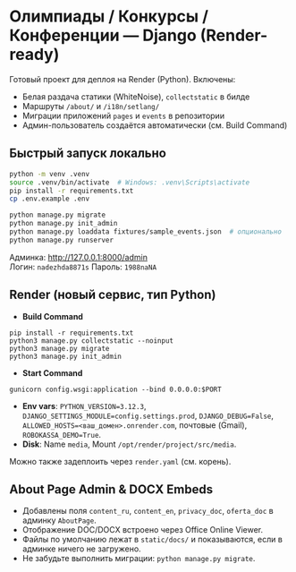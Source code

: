 # Олимпиады / Конкурсы / Конференции — Django (Render-ready)

Готовый проект для деплоя на Render (Python). Включены:
- Белая раздача статики (WhiteNoise), `collectstatic` в билде
- Маршруты `/about/` и `/i18n/setlang/`
- Миграции приложений `pages` и `events` в репозитории
- Админ-пользователь создаётся автоматически (см. Build Command)

## Быстрый запуск локально

```bash
python -m venv .venv
source .venv/bin/activate  # Windows: .venv\Scripts\activate
pip install -r requirements.txt
cp .env.example .env

python manage.py migrate
python manage.py init_admin
python manage.py loaddata fixtures/sample_events.json  # опционально
python manage.py runserver
```

Админка: http://127.0.0.1:8000/admin  
Логин: `nadezhda8871s`  Пароль: `1988naNA`

## Render (новый сервис, тип Python)

- **Build Command**
```
pip install -r requirements.txt
python3 manage.py collectstatic --noinput
python3 manage.py migrate
python3 manage.py init_admin
```
- **Start Command**
```
gunicorn config.wsgi:application --bind 0.0.0.0:$PORT
```
- **Env vars**: `PYTHON_VERSION=3.12.3`, `DJANGO_SETTINGS_MODULE=config.settings.prod`, `DJANGO_DEBUG=False`,
  `ALLOWED_HOSTS=<ваш_домен>.onrender.com`, почтовые (Gmail), `ROBOKASSA_DEMO=True`.
- **Disk**: Name `media`, Mount `/opt/render/project/src/media`.

Можно также задеплоить через `render.yaml` (см. корень).


## About Page Admin & DOCX Embeds
- Добавлены поля `content_ru`, `content_en`, `privacy_doc`, `oferta_doc` в админку `AboutPage`.
- Отображение DOC/DOCX встроено через Office Online Viewer.
- Файлы по умолчанию лежат в `static/docs/` и показываются, если в админке ничего не загружено.
- Не забудьте выполнить миграции: `python manage.py migrate`.
